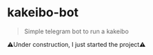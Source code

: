 # kakeibo-bot

> Simple telegram bot to run a kakeibo

⚠️Under construction, I just started the project⚠️
